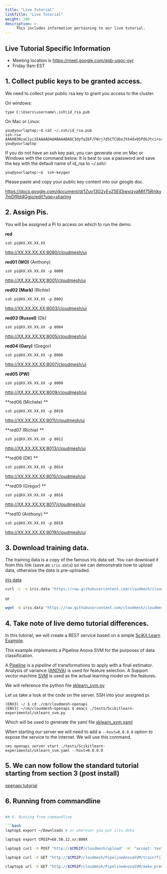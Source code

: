 ```yaml
---
title: "Live Tutorial"
linkTitle: "Live Tutorial"
weight: 100
description: >-
     This includes information pertaining to our live tutorial.
---
```


## Live Tutorial Specific Information

* Meeting location is  https://meet.google.com/qpb-ugoc-oyr
* Friday 9am EST

## 1. Collect public keys to be granted access.

We need to collect your public rsa key to grant you access to the cluster.

On windows:
```
type C:\Users\username\.ssh\id_rsa.pub
```

On Mac or Linux:
```
you@yourlaptop:~$ cat ~/.ssh/id_rsa.pub
ssh-rsa AAAAB3NzaC1yc2EAAAADAQABAAABAQC3dyfqZ6F/FWrj7d5CTCUbxJt64dxQ5PdGJtci+scAT2B5kXmUB+rBW4tSEy/Lcdg+T3x9Rola0kTYaCwP+7UbxVaPlXWF5Ss+9XzOC24JN//fUn8hnCvKh9jFoKF6NIxP8DJJ94r1aU3+P0c6UKkQZU2W91BXAL4FWqO9zdWtPYkR//HWJzZy6sqoUzAVAOY+y7xtX0ybJ9qg767Gx4xpu0kcbvgphOxkNRdNPXFB5EsrRPB1rw/vblNF9Y65ahAtmcHJB9kxj0JBtor3DK+b6i+zrIbNYPAV2b6iI30tbxcEk0ovnEZiuRz0dxDslPrziMSPWnFFFY5pQxZOnGG7 you@yourlaptop
```

If you do not have an ssh key pair, you can generate one on Mac or Windows with the command below. It is best to use a password and save the key with the default name of id_rsa to ~/.ssh/:

```
you@yourlaptop:~$  ssh-keygen
```

Please paste and copy your public key content into our google doc.

https://docs.google.com/document/d/1Zuv13G2yEvZ5EjDjwxizyaMIf75Rnjky7mDfRd4Ggjo/edit?usp=sharing

## 2. Assign Pis.

You will be assigned a Pi to access on which to run the demo.

**red**

`ssh pi@XX.XX.XX.XX`

http://XX.XX.XX.XX:8080/cloudmesh/ui

**red01 (WO)** (Anthony)

`ssh pi@XX.XX.XX.XX -p 8000`

http://XX.XX.XX.XX:8001/cloudmesh/ui

**red02 (Mark)** (Richie)

`ssh pi@XX.XX.XX.XX -p 8002`

http://XX.XX.XX.XX:8003/cloudmesh/ui

**red03 (Russel)** (Dk)

`ssh pi@XX.XX.XX.XX -p 8004`

http://XX.XX.XX.XX:8005/cloudmesh/ui

**red04 (Gary)** (Gregor)

`ssh pi@XX.XX.XX.XX -p 8006`

http://XX.XX.XX.XX:8007/cloudmesh/ui

**red05 (PW)**

`ssh pi@XX.XX.XX.XX -p 8008`

http://XX.XX.XX.XX:8009/cloudmesh/ui

**red06 (Michele) **

`ssh pi@XX.XX.XX.XX -p 8010`

http://XX.XX.XX.XX:8011/cloudmesh/ui

**red07 (Richie) **

`ssh pi@XX.XX.XX.XX -p 8012`

http://XX.XX.XX.XX:8013/cloudmesh/ui

**red08 (DK) **

`ssh pi@XX.XX.XX.XX -p 8014`

http://XX.XX.XX.XX:8015/cloudmesh/ui

**red09 (Gregor) **

`ssh pi@XX.XX.XX.XX -p 8016`

http://XX.XX.XX.XX:8017/cloudmesh/ui

**red10 (Anthony) **

`ssh pi@XX.XX.XX.XX -p 8018`

http://XX.XX.XX.XX:8019/cloudmesh/ui



## 3. Download training data.

The training data is a copy of the famous iris data set. You can download it from this link (save as `iris.data`) so we can demonstrate how to upload data, otherwise the data is pre-uploaded.

[iris data](https://drive.google.com/drive/u/0/folders/17LlCE2AtWLJxbDh62AYN0efoNR5wrSDl)

```bash
curl -L -o iris.data "https://raw.githubusercontent.com/cloudmesh/cloudmesh-openapi/main/tests/Scikitlearn-experimental/iris.data"
```

or

```bash
wget -O iris.data "https://raw.githubusercontent.com/cloudmesh/cloudmesh-openapi/main/tests/Scikitlearn-experimental/iris.data"
```


## 4. Take note of live demo tutorial differences.

In this tutorial, we will create a REST service based on a simple [SciKit Learn Example](https://scikit-learn.org/stable/auto_examples/feature_selection/plot_feature_selection_pipeline.html).

This example implements a Pipeline Anova SVM for the purposes of data classification.

A
[Pipeline](https://scikit-learn.org/stable/modules/generated/sklearn.pipeline.Pipeline.html)
is a *pipeline* of transformations to apply with a final
estimator. Analysis of variance
([ANOVA](https://en.wikipedia.org/wiki/Analysis_of_variance)) is used
for feature selection. A Support vector machine
[SVM](https://en.wikipedia.org/wiki/Support_vector_machine) is used as
the actual learning model on the features.

We will reference the python file [sklearn_svm.py](https://github.com/cloudmesh/cloudmesh-openapi/blob/main/tests/Scikitlearn-experimental/sklearn_svm.py)

Let us take a look at the code on the server. SSH into your assigned pi.

```
(ENV3) ~/ $ cd ./cm/cloudmesh-openapi
(ENV3) ~/cm/cloudmesh-openapi $ emacs ./tests/Scikitlearn-experimental/sklearn_svm.py
```

Which will be used to generate the yaml file [sklearn_svm.yaml](https://github.com/cloudmesh/cloudmesh-openapi/blob/main/tests/Scikitlearn-experimental/sklearn_svm.yaml)

When starting our server we will need to add a `--host=0.0.0.0` option to expose the service to the internet. We will use this command.

```
cms openapi server start ./tests/Scikitlearn-experimental/sklearn_svm.yaml --host=0.0.0.0
```

## 5. We can now follow the standard tutorial starting from section 3 (post install)

[openapi tutorial](https://cloudmesh.github.io/pi/tutorial/analytics-services/#3-the-python-code)

## 6. Running from commandline


```bash

## 6. Running from commandline

```bash
laptop$ export ~/Downloads # or wherever you put iris.data

laptop$ export CMSIP=68.50.12.xx:800X

laptop$ curl -X POST "http://$CMSIP/cloudmesh/upload" -H  "accept: text/plain" -H  "Content-Type: multipart/form-data" -F "upload=@iris.data"

laptop$ curl -X GET "http://$CMSIP/cloudmesh/PipelineAnovaSVM/train?filename=iris.data" -H  "accept: text/plain"

claptop$ url -X GET "http://$CMSIP/cloudmesh/PipelineAnovaSVM/make_prediction?model_name=iris&params=5.1%2C%203.5%2C%201.4%2C%200.2" -H  "accept: */*"
```
